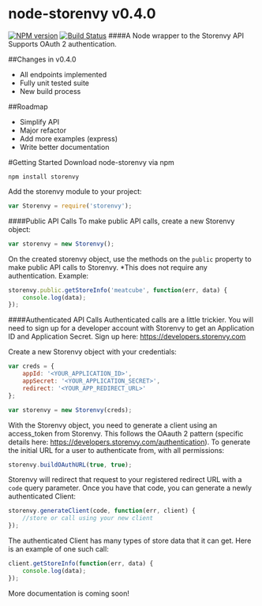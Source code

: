 node-storenvy v0.4.0
=============
[![NPM version](http://img.shields.io/npm/v/storenvy.svg?style=flat)](https://www.npmjs.org/package/storenvy)
[![Build Status](https://travis-ci.org/ryanmurakami/node-storenvy.svg?branch=develop)](https://travis-ci.org/ryanmurakami/node-storenvy)
####A Node wrapper to the Storenvy API
Supports OAuth 2 authentication.

##Changes in v0.4.0
- All endpoints implemented
- Fully unit tested suite
- New build process

##Roadmap
- Simplify API
- Major refactor
- Add more examples (express)
- Write better documentation

#Getting Started
Download node-storenvy via npm
```shell
npm install storenvy
```

Add the storenvy module to your project:
```js
var Storenvy = require('storenvy');
```

####Public API Calls
To make public API calls, create a new Storenvy object:
```js
var storenvy = new Storenvy();
```

On the created storenvy object, use the methods on the `public` property to make public API calls to Storenvy. *This does not require any authentication.
Example:
```js
storenvy.public.getStoreInfo('meatcube', function(err, data) {
	console.log(data);
});
```

####Authenticated API Calls
Authenticated calls are a little trickier. You will need to sign up for a developer account with Storenvy to get an Application ID and Application Secret. 
Sign up here: https://developers.storenvy.com

Create a new Storenvy object with your credentials:
```js
var creds = {
	appId: '<YOUR_APPLICATION_ID>',
	appSecret: '<YOUR_APPLICATION_SECRET>',
	redirect: '<YOUR_APP_REDIRECT_URL>'
};

var storenvy = new Storenvy(creds);
```

With the Storenvy object, you need to generate a client using an access_token from Storenvy. This follows the OAauth 2 pattern (specific details here: https://developers.storenvy.com/authentication).
To generate the initial URL for a user to authenticate from, with all permissions:
```js
storenvy.buildOAuthURL(true, true);
```

Storenvy will redirect that request to your registered redirect URL with a `code` query parameter. Once you have that code, you can generate a newly authenticated Client:
```js
storenvy.generateClient(code, function(err, client) {
	//store or call using your new client
});
```

The authenticated Client has many types of store data that it can get. Here is an example of one such call:
```js
client.getStoreInfo(function(err, data) {
	console.log(data);
});
```

More documentation is coming soon!
